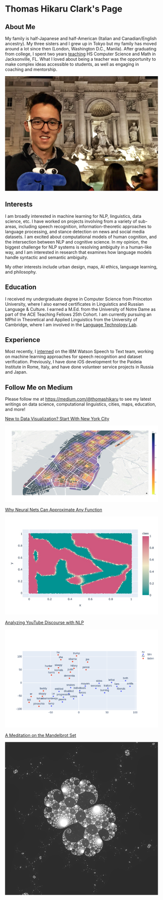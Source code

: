 # Thomas Hikaru Clark's Page

## About Me
My family is half-Japanese and half-American (Italian and Canadian/English ancestry). My three sisters and I grew up in Tokyo but my family has moved around a lot since then (London, Washington D.C., Manila). After graduating from college, I spent two years [teaching](https://ace.nd.edu/news/getting-things-done-escape-room-style) HS Computer Science and Math in Jacksonville, FL. What I loved about being a teacher was the opportunity to make complex ideas accessible to students, as well as engaging in coaching and mentorship.

![](pirome.jpeg)

## Interests
I am broadly interested in machine learning for NLP, linguistics, data science, etc. I have worked on projects involving from a variety of sub-areas, including speech recognition, information-theoretic approaches to language processing, and stance detection on news and social media datasets. I am excited about computational models of human cognition, and the intersection between NLP and cognitive science. In my opinion, the biggest challenge for NLP systems is resolving ambiguity in a human-like way, and I am interested in research that examines how language models handle syntactic and semantic ambiguity. 

My other interests include urban design, maps, AI ethics, language learning, and philosophy. 

## Education
I received my undergraduate degree in Computer Science from Princeton University, where I also earned certificates in Linguistics and Russian Language & Culture. 
I earned a M.Ed. from the University of Notre Dame as part of the ACE Teaching Fellows 25th Cohort. I am currently pursuing an MPhil in Theoretical and Applied Linguistics from the University of Cambridge, where I am involved in the [Language Technology Lab](http://ltl.mml.cam.ac.uk/).

## Experience
Most recently, I [interned](https://medium.com/ibm-watson/summer-intern-report-improving-the-watson-speech-data-pipeline-dffe82e71187) on the IBM Watson Speech to Text team, working on machine learning approaches for speech recognition and dataset verification. Previously, I have done iOS development for the Paideia Institute in Rome, Italy, and have done volunteer service projects in Russia and Japan. 

## Follow Me on Medium
Please follow me at https://medium.com/@thomashikaru to see my latest writings on data science, computational linguistics, cities, maps, education, and more! 

[New to Data Visualization? Start With New York City](https://towardsdatascience.com/new-to-data-visualization-start-with-new-york-city-107785f836ab)

![](manhattan_library_dist.jpg)

[Why Neural Nets Can Approximate Any Function](https://towardsdatascience.com/why-neural-nets-can-approximate-any-function-a878768502f0)

![](2dheat.jpg)

[Analyzing YouTube Discourse with NLP](https://towardsdatascience.com/analyze-youtube-discourse-and-find-troll-bots-with-python-410daacbba6b)

![](fox_2.png)

[A Meditation on the Mandelbrot Set](https://medium.com/swlh/a-meditation-on-the-mandelbrot-set-45fcb52ab673)

![](mandelbrot24.png)

